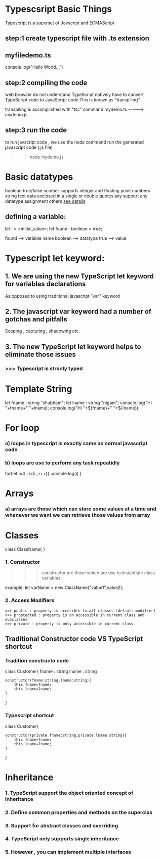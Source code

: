# Typescsript Basic Things
Typescript is a superset of Javscript and ECMAScript


## step:1 create typescript file with .ts extension

myfiledemo.ts
-------------
console.log("Hello World...")

## step:2 compiling the code
web browser do not understand TypeScript natively 
have to convert TypeScript code to JavaScript code 
This is known as "transpiling"

transpiling is accomplished with "tsc" command
mydemo.ts -----> mydemo.js

## step:3 run the code
to run javscript code , we use the node command
run the generated javascript code (.js file)

>> node mydemo.js

# Basic datatypes

boolean  true/false 
number   supports integer and floating point numbers
string   text data enclosed in a single or double quotes
any      support any datatype assignment
others   <a href="https://www.typescriptlang.org">see details</a>


## defining a variable:
let <variableName> : <type> = <initial_value>;
let found : boolean = true;

found --> variable name
boolean --> datatype
true --> value

# Typescript let keyword:
## 1. We are using the new TypeScript let keyword for variables declarations
   As opposed to using traditional javascript "var" keyword
## 2. The javascript var keyword had a number of gotchas and pitfalls

   Scoping , capturing , shadowing etc.

## 3. The new TypeScript let keyword helps to eliminate those issues 

### >>> Typescript is stronly typed

# Template String

let fname : string "shubham";
let lname : string "nigam";
console.log("Hi "+fname+" "+lname);
console.log("Hi "+${fname}+" "+${lname});


# For loop
### a) loops in typescript is exactly same as normal javascript code 
### b) loops are use to perform any task repeatidly
for(let i=0 ; i<5 ; i++){
    console.log(i)
}

# Arrays
### a) arrays are those which can store some values at a time and whenever we want we can retrieve those values from array




# Classes
class ClassName{
    <!-- Properties -->
    <!-- Constructors -->
    <!-- Getter and Setter methods -->
}

### 1. Constructor
>>>constructor are those which are use to instantiate class    
   variables

   example:
   let varName = new ClassName("value1",value2);

### 2. Access Modifiers
    >>> public : property is accesible to all classes (default modifier)
    >>> proptedted : property is on accessible in current class and subclasses
    >>> private : property is only accessible in current class

## Traditional Constructor code VS TypeScript shortcut
### Tradition constructo code

class Customer{
    fname : string
    lname : string

    constructor(fname:string,lname:string){
        this.fname=fname;
        this.lname=lname;
    }
}

### Typescript shortcut
class Customer{

    constructor(private fname:string,private lname:string){
        this.fname=fname;
        this.lname=lname;
    }
}

# Inheritance
### 1. TypeScript support the  object oriented concept of inheritance
### 2. Define common properties and methods on the superclas
### 3. Support for abstract classes and overriding 
### 4. TypeScript only supports single inheritance
### 5. However , you can implement multiple interfaces